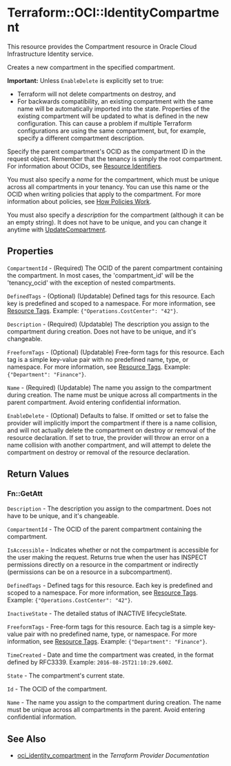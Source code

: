 # Terraform::OCI::IdentityCompartment

This resource provides the Compartment resource in Oracle Cloud Infrastructure Identity service.

Creates a new compartment in the specified compartment.

**Important:** Unless `EnableDelete` is explicitly set to true:
* Terraform will not delete compartments on destroy, and
* For backwards compatibility, an existing compartment with the same name will be automatically imported into the state. Properties of the existing compartment will be updated to what is defined in the new configuration. This can cause a problem if multiple Terraform configurations are using the same compartment, but, for example, specify a different compartment description.

Specify the parent compartment's OCID as the compartment ID in the request object. Remember that the tenancy
is simply the root compartment. For information about OCIDs, see
[Resource Identifiers](https://docs.cloud.oracle.com/iaas/Content/General/Concepts/identifiers.htm).

You must also specify a *name* for the compartment, which must be unique across all compartments in
your tenancy. You can use this name or the OCID when writing policies that apply
to the compartment. For more information about policies, see
[How Policies Work](https://docs.cloud.oracle.com/iaas/Content/Identity/Concepts/policies.htm).

You must also specify a *description* for the compartment (although it can be an empty string). It does
not have to be unique, and you can change it anytime with
[UpdateCompartment](https://docs.cloud.oracle.com/iaas/api/#/en/identity/20160918/Compartment/UpdateCompartment).

## Properties

`CompartmentId` - (Required) The OCID of the parent compartment containing the compartment. In most cases, the 'compartment_id' will be the 'tenancy_ocid' with the exception of nested compartments.

`DefinedTags` - (Optional) (Updatable) Defined tags for this resource. Each key is predefined and scoped to a namespace. For more information, see [Resource Tags](https://docs.cloud.oracle.com/iaas/Content/General/Concepts/resourcetags.htm). Example: `{"Operations.CostCenter": "42"}`.

`Description` - (Required) (Updatable) The description you assign to the compartment during creation. Does not have to be unique, and it's changeable.

`FreeformTags` - (Optional) (Updatable) Free-form tags for this resource. Each tag is a simple key-value pair with no predefined name, type, or namespace. For more information, see [Resource Tags](https://docs.cloud.oracle.com/iaas/Content/General/Concepts/resourcetags.htm). Example: `{"Department": "Finance"}`.

`Name` - (Required) (Updatable) The name you assign to the compartment during creation. The name must be unique across all compartments in the parent compartment. Avoid entering confidential information.

`EnableDelete` - (Optional) Defaults to false. If omitted or set to false the provider will implicitly import the compartment if there is a name collision, and will not actually delete the compartment on destroy or removal of the resource declaration. If set to true, the provider will throw an error on a name collision with another compartment, and will attempt to delete the compartment on destroy or removal of the resource declaration.


## Return Values

### Fn::GetAtt

`Description` - The description you assign to the compartment. Does not have to be unique, and it's changeable.

`CompartmentId` - The OCID of the parent compartment containing the compartment.

`IsAccessible` - Indicates whether or not the compartment is accessible for the user making the request. Returns true when the user has INSPECT permissions directly on a resource in the compartment or indirectly (permissions can be on a resource in a subcompartment).

`DefinedTags` - Defined tags for this resource. Each key is predefined and scoped to a namespace. For more information, see [Resource Tags](https://docs.cloud.oracle.com/iaas/Content/General/Concepts/resourcetags.htm). Example: `{"Operations.CostCenter": "42"}`.

`InactiveState` - The detailed status of INACTIVE lifecycleState.

`FreeformTags` - Free-form tags for this resource. Each tag is a simple key-value pair with no predefined name, type, or namespace. For more information, see [Resource Tags](https://docs.cloud.oracle.com/iaas/Content/General/Concepts/resourcetags.htm). Example: `{"Department": "Finance"}`.

`TimeCreated` - Date and time the compartment was created, in the format defined by RFC3339.  Example: `2016-08-25T21:10:29.600Z`.

`State` - The compartment's current state.

`Id` - The OCID of the compartment.

`Name` - The name you assign to the compartment during creation. The name must be unique across all compartments in the parent. Avoid entering confidential information.

## See Also

* [oci_identity_compartment](https://www.terraform.io/docs/providers/oci/r/identity_compartment.html) in the _Terraform Provider Documentation_